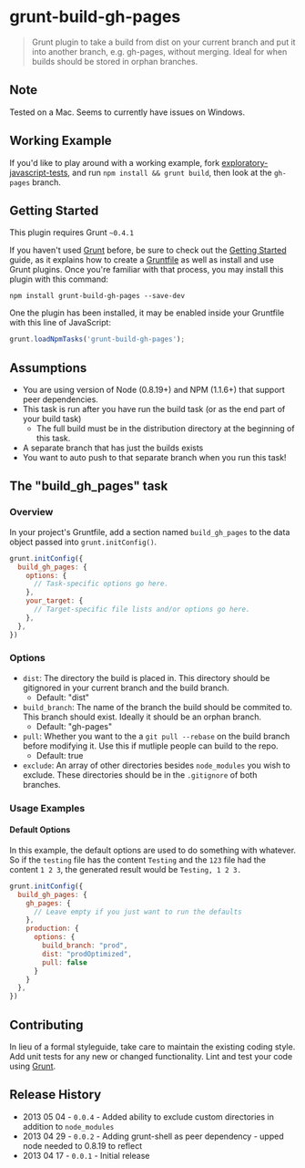 # grunt-build-gh-pages

> Grunt plugin to take a build from dist on your current branch and put it into another branch, e.g. gh-pages, without merging. Ideal for when builds should be stored in orphan branches.

## Note

Tested on a Mac. Seems to currently have issues on Windows.

## Working Example

If you'd like to play around with a working example, fork [exploratory-javascript-tests](https://github.com/pajtai/exploratory-javascript-tests), and run `npm install && grunt build`, then look at the `gh-pages` branch.

## Getting Started
This plugin requires Grunt `~0.4.1`

If you haven't used [Grunt](http://gruntjs.com/) before, be sure to check out the [Getting Started](http://gruntjs.com/getting-started) guide, as it explains how to create a [Gruntfile](http://gruntjs.com/sample-gruntfile) as well as install and use Grunt plugins. Once you're familiar with that process, you may install this plugin with this command:

```shell
npm install grunt-build-gh-pages --save-dev
```

One the plugin has been installed, it may be enabled inside your Gruntfile with this line of JavaScript:

```js
grunt.loadNpmTasks('grunt-build-gh-pages');
```

## Assumptions

* You are using version of Node (0.8.19+) and NPM (1.1.6+) that support peer dependencies.
* This task is run after you have run the build task (or as the end part of your build task)
  * The full build must be in the distribution directory at the beginning of this task.
* A separate branch that has just the builds exists
* You want to auto push to that separate branch when you run this task!

## The "build_gh_pages" task

### Overview
In your project's Gruntfile, add a section named `build_gh_pages` to the data object passed into `grunt.initConfig()`.

```js
grunt.initConfig({
  build_gh_pages: {
    options: {
      // Task-specific options go here.
    },
    your_target: {
      // Target-specific file lists and/or options go here.
    },
  },
})
```

### Options

* `dist`: The directory the build is placed in. This directory should be gitignored in your current branch and the build branch.
  * Default: "dist" 
* `build_branch`: The name of the branch the build should be commited to. This branch should exist. Ideally it should be an orphan branch.
  * Default: "gh-pages"   
* `pull`: Whether you want to the a `git pull --rebase` on the build branch before modifying it. Use this if mutliple people can build to the repo.
  * Default: true
* `exclude`: An array of other directories besides `node_modules` you wish to exclude. These directories should be in the `.gitignore` of both branches.

### Usage Examples

#### Default Options
In this example, the default options are used to do something with whatever. So if the `testing` file has the content `Testing` and the `123` file had the content `1 2 3`, the generated result would be `Testing, 1 2 3.`

```js
grunt.initConfig({
  build_gh_pages: {
    gh_pages: {
      // Leave empty if you just want to run the defaults
    },
    production: {
      options: {
        build_branch: "prod",
        dist: "prodOptimized",
        pull: false
      }
    }
  },
})
```

## Contributing
In lieu of a formal styleguide, take care to maintain the existing coding style. Add unit tests for any new or changed functionality. Lint and test your code using [Grunt](http://gruntjs.com/).

## Release History
* 2013 05 04 - `0.0.4` - Added ability to exclude custom directories in addition to `node_modules`
* 2013 04 29 - `0.0.2` - Adding grunt-shell as peer dependency - upped node needed to 0.8.19 to reflect
* 2013 04 17 - `0.0.1` - Initial release
